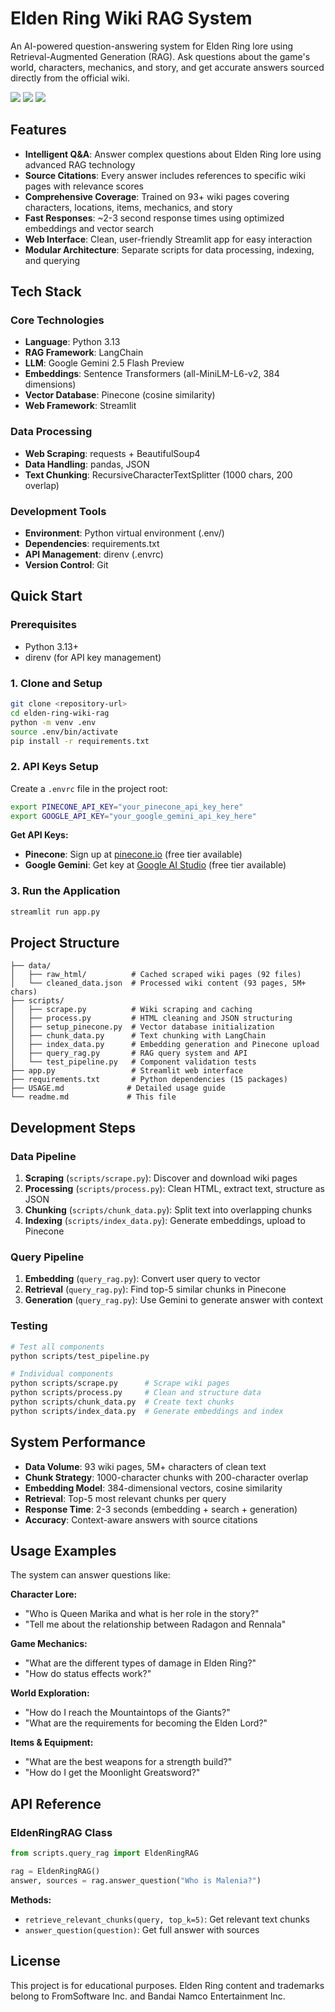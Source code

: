 # Elden Ring Wiki RAG System

An AI-powered question-answering system for Elden Ring lore using Retrieval-Augmented Generation (RAG). Ask questions about the game's world, characters, mechanics, and story, and get accurate answers sourced directly from the official wiki.

<img src="screenshots/screenshot1.png" style="display: inline;"> 
<img src="screenshots/screenshot2.png" style="display: inline;"> 
<img src="screenshots/screenshot3.png" style="display: inline;">

## Features

- **Intelligent Q&A**: Answer complex questions about Elden Ring lore using advanced RAG technology
- **Source Citations**: Every answer includes references to specific wiki pages with relevance scores
- **Comprehensive Coverage**: Trained on 93+ wiki pages covering characters, locations, items, mechanics, and story
- **Fast Responses**: ~2-3 second response times using optimized embeddings and vector search
- **Web Interface**: Clean, user-friendly Streamlit app for easy interaction
- **Modular Architecture**: Separate scripts for data processing, indexing, and querying

## Tech Stack

### Core Technologies

- **Language**: Python 3.13
- **RAG Framework**: LangChain
- **LLM**: Google Gemini 2.5 Flash Preview
- **Embeddings**: Sentence Transformers (all-MiniLM-L6-v2, 384 dimensions)
- **Vector Database**: Pinecone (cosine similarity)
- **Web Framework**: Streamlit

### Data Processing

- **Web Scraping**: requests + BeautifulSoup4
- **Data Handling**: pandas, JSON
- **Text Chunking**: RecursiveCharacterTextSplitter (1000 chars, 200 overlap)

### Development Tools

- **Environment**: Python virtual environment (.env/)
- **Dependencies**: requirements.txt
- **API Management**: direnv (.envrc)
- **Version Control**: Git

## Quick Start

### Prerequisites

- Python 3.13+
- direnv (for API key management)

### 1. Clone and Setup

```bash
git clone <repository-url>
cd elden-ring-wiki-rag
python -m venv .env
source .env/bin/activate
pip install -r requirements.txt
```

### 2. API Keys Setup

Create a `.envrc` file in the project root:

```bash
export PINECONE_API_KEY="your_pinecone_api_key_here"
export GOOGLE_API_KEY="your_google_gemini_api_key_here"
```

**Get API Keys:**

- **Pinecone**: Sign up at [pinecone.io](https://app.pinecone.io/) (free tier available)
- **Google Gemini**: Get key at [Google AI Studio](https://makersuite.google.com/app/apikey) (free tier available)

### 3. Run the Application

```bash
streamlit run app.py
```

## Project Structure

```
├── data/
│   ├── raw_html/          # Cached scraped wiki pages (92 files)
│   └── cleaned_data.json  # Processed wiki content (93 pages, 5M+ chars)
├── scripts/
│   ├── scrape.py          # Wiki scraping and caching
│   ├── process.py         # HTML cleaning and JSON structuring
│   ├── setup_pinecone.py  # Vector database initialization
│   ├── chunk_data.py      # Text chunking with LangChain
│   ├── index_data.py      # Embedding generation and Pinecone upload
│   ├── query_rag.py       # RAG query system and API
│   └── test_pipeline.py   # Component validation tests
├── app.py                 # Streamlit web interface
├── requirements.txt       # Python dependencies (15 packages)
├── USAGE.md              # Detailed usage guide
└── readme.md             # This file
```

## Development Steps

### Data Pipeline

1. **Scraping** (`scripts/scrape.py`): Discover and download wiki pages
2. **Processing** (`scripts/process.py`): Clean HTML, extract text, structure as JSON
3. **Chunking** (`scripts/chunk_data.py`): Split text into overlapping chunks
4. **Indexing** (`scripts/index_data.py`): Generate embeddings, upload to Pinecone

### Query Pipeline

1. **Embedding** (`query_rag.py`): Convert user query to vector
2. **Retrieval** (`query_rag.py`): Find top-5 similar chunks in Pinecone
3. **Generation** (`query_rag.py`): Use Gemini to generate answer with context

### Testing

```bash
# Test all components
python scripts/test_pipeline.py

# Individual components
python scripts/scrape.py      # Scrape wiki pages
python scripts/process.py     # Clean and structure data
python scripts/chunk_data.py  # Create text chunks
python scripts/index_data.py  # Generate embeddings and index
```

## System Performance

- **Data Volume**: 93 wiki pages, 5M+ characters of clean text
- **Chunk Strategy**: 1000-character chunks with 200-character overlap
- **Embedding Model**: 384-dimensional vectors, cosine similarity
- **Retrieval**: Top-5 most relevant chunks per query
- **Response Time**: 2-3 seconds (embedding + search + generation)
- **Accuracy**: Context-aware answers with source citations

## Usage Examples

The system can answer questions like:

**Character Lore:**

- "Who is Queen Marika and what is her role in the story?"
- "Tell me about the relationship between Radagon and Rennala"

**Game Mechanics:**

- "What are the different types of damage in Elden Ring?"
- "How do status effects work?"

**World Exploration:**

- "How do I reach the Mountaintops of the Giants?"
- "What are the requirements for becoming the Elden Lord?"

**Items & Equipment:**

- "What are the best weapons for a strength build?"
- "How do I get the Moonlight Greatsword?"

## API Reference

### EldenRingRAG Class

```python
from scripts.query_rag import EldenRingRAG

rag = EldenRingRAG()
answer, sources = rag.answer_question("Who is Malenia?")
```

**Methods:**

- `retrieve_relevant_chunks(query, top_k=5)`: Get relevant text chunks
- `answer_question(question)`: Get full answer with sources

## License

This project is for educational purposes. Elden Ring content and trademarks belong to FromSoftware Inc. and Bandai Namco Entertainment Inc.
